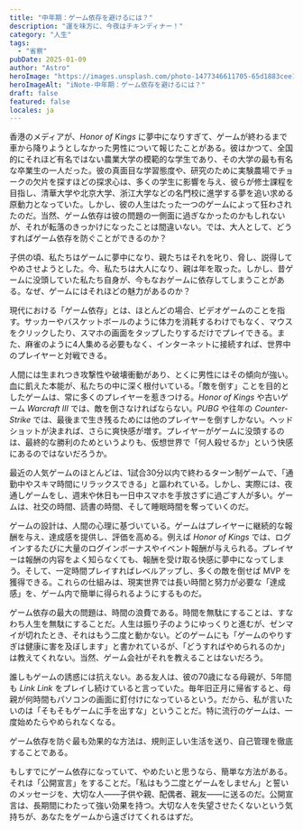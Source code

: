 ```yaml
---
title: "中年期：ゲーム依存を避けるには？"
description: "運を味方に、今夜はチキンディナー！"
category: "人生"
tags:
  - "省察"
pubDate: 2025-01-09
author: "Astro"
heroImage: "https://images.unsplash.com/photo-1477346611705-65d1883cee1e"
heroImageAlt: "iNote-中年期：ゲーム依存を避けるには？"
draft: false
featured: false
locales: ja
---
```


香港のメディアが、_Honor of Kings_ に夢中になりすぎて、ゲームが終わるまで車から降りようとしなかった男性について報じたことがある。彼はかつて、全国的にそれほど有名ではない農業大学の模範的な学生であり、その大学の最も有名な卒業生の一人だった。彼の真面目な学習態度や、研究のために実験農場でチョークの欠片を探すほどの探求心は、多くの学生に影響を与え、彼らが修士課程を目指し、清華大学や北京大学、浙江大学などの名門校に進学する夢を追い求める原動力となっていた。しかし、彼の人生はたった一つのゲームによって狂わされたのだ。当然、ゲーム依存は彼の問題の一側面に過ぎなかったのかもしれないが、それが転落のきっかけになったことは間違いない。では、大人として、どうすればゲーム依存を防ぐことができるのか？

子供の頃、私たちはゲームに夢中になり、親たちはそれを叱り、脅し、説得してやめさせようとした。今、私たちは大人になり、親は年を取った。しかし、昔ゲームに没頭していた私たち自身が、今もなおゲームに依存してしまうことがある。なぜ、ゲームにはそれほどの魅力があるのか？

現代における「ゲーム依存」とは、ほとんどの場合、ビデオゲームのことを指す。サッカーやバスケットボールのように体力を消耗するわけでもなく、マウスをクリックしたり、スマホの画面をタップしたりするだけでプレイできる。また、麻雀のように4人集める必要もなく、インターネットに接続すれば、世界中のプレイヤーと対戦できる。

人間には生まれつき攻撃性や破壊衝動があり、とくに男性にはその傾向が強い。血に飢えた本能が、私たちの中に深く根付いている。「敵を倒す」ことを目的としたゲームは、常に多くのプレイヤーを惹きつける。_Honor of Kings_ や古いゲーム _Warcraft III_ では、敵を倒さなければならない。_PUBG_ や往年の _Counter-Strike_ では、最後まで生き残るためには他のプレイヤーを倒すしかない。ヘッドショットが決まれば、さらに爽快感が増す。プレイヤーがゲームに没頭するのは、最終的な勝利のためというよりも、仮想世界で「何人殺せるか」という快感にあるのではないだろうか。

最近の人気ゲームのほとんどは、1試合30分以内で終わるターン制ゲームで、「通勤中やスキマ時間にリラックスできる」と謳われている。しかし、実際には、夜通しゲームをし、週末や休日も一日中スマホを手放さずに過ごす人が多い。ゲームは、社交の時間、読書の時間、そして睡眠時間を奪っていくのだ。

ゲームの設計は、人間の心理に基づいている。ゲームはプレイヤーに継続的な報酬を与え、達成感を提供し、評価を高める。例えば _Honor of Kings_ では、ログインするたびに大量のログインボーナスやイベント報酬が与えられる。プレイヤーは報酬の内容をよく知らなくても、報酬を受け取る快感に夢中になってしまう。そして、一定時間プレイすればレベルアップし、多くの敵を倒せば MVP を獲得できる。これらの仕組みは、現実世界では長い時間と努力が必要な「達成感」を、ゲーム内で簡単に得られるようにするものだ。

ゲーム依存の最大の問題は、時間の浪費である。時間を無駄にすることは、すなわち人生を無駄にすることだ。人生は振り子のようにゆっくりと進むが、ゼンマイが切れたとき、それはもう二度と動かない。どのゲームにも「ゲームのやりすぎは健康に害を及ぼします」と書かれているが、「どうすればやめられるのか」は教えてくれない。当然、ゲーム会社がそれを教えることはないだろう。

誰しもゲームの誘惑には抗えない。ある友人は、彼の70歳になる母親が、5年間も _Link Link_ をプレイし続けていると言っていた。毎年旧正月に帰省すると、母親が何時間もパソコンの画面に釘付けになっているという。だから、私が言いたいのは「そもそもゲームに手を出すな」ということだ。特に流行のゲームは、一度始めたらやめられなくなる。

ゲーム依存を防ぐ最も効果的な方法は、規則正しい生活を送り、自己管理を徹底することである。

もしすでにゲーム依存になっていて、やめたいと思うなら、簡単な方法がある。それは「公開宣言」をすることだ。「私はもう二度とゲームをしません」と誓いのメッセージを、大切な人——子供や親、配偶者、親友——に送るのだ。公開宣言は、長期間にわたって強い効果を持つ。大切な人を失望させたくないという気持ちが、あなたをゲームから遠ざけてくれるはずだ。
